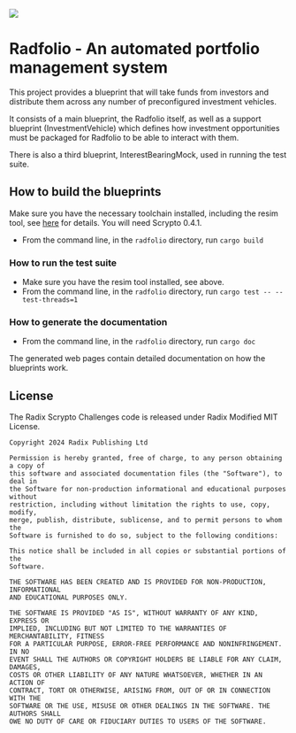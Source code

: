 ![](./Radfolio%20logo.png)

# Radfolio - An automated portfolio management system
This project provides a blueprint that will take funds from investors
and distribute them across any number of preconfigured investment
vehicles.

It consists of a main blueprint, the Radfolio itself, as well as a
support blueprint (InvestmentVehicle) which defines how investment
opportunities must be packaged for Radfolio to be able to interact
with them.

There is also a third blueprint, InterestBearingMock, used in running
the test suite.

## How to build the blueprints
Make sure you have the necessary toolchain installed, including the
resim tool, see
[here](https://docs.radixdlt.com/main/scrypto/getting-started/install-scrypto.html)
for details. You will need Scrypto 0.4.1.
- From the command line, in the `radfolio` directory, run `cargo build`

### How to run the test suite
- Make sure you have the resim tool installed, see above.
- From the command line, in the `radfolio` directory, run `cargo test --
  --test-threads=1`

### How to generate the documentation
- From the command line, in the `radfolio` directory, run `cargo doc`

The generated web pages contain detailed documentation on how the
blueprints work.

## License

The Radix Scrypto Challenges code is released under Radix Modified MIT License.

    Copyright 2024 Radix Publishing Ltd

    Permission is hereby granted, free of charge, to any person obtaining a copy of
    this software and associated documentation files (the "Software"), to deal in
    the Software for non-production informational and educational purposes without
    restriction, including without limitation the rights to use, copy, modify,
    merge, publish, distribute, sublicense, and to permit persons to whom the
    Software is furnished to do so, subject to the following conditions:

    This notice shall be included in all copies or substantial portions of the
    Software.

    THE SOFTWARE HAS BEEN CREATED AND IS PROVIDED FOR NON-PRODUCTION, INFORMATIONAL
    AND EDUCATIONAL PURPOSES ONLY.

    THE SOFTWARE IS PROVIDED "AS IS", WITHOUT WARRANTY OF ANY KIND, EXPRESS OR
    IMPLIED, INCLUDING BUT NOT LIMITED TO THE WARRANTIES OF MERCHANTABILITY, FITNESS
    FOR A PARTICULAR PURPOSE, ERROR-FREE PERFORMANCE AND NONINFRINGEMENT. IN NO
    EVENT SHALL THE AUTHORS OR COPYRIGHT HOLDERS BE LIABLE FOR ANY CLAIM, DAMAGES,
    COSTS OR OTHER LIABILITY OF ANY NATURE WHATSOEVER, WHETHER IN AN ACTION OF
    CONTRACT, TORT OR OTHERWISE, ARISING FROM, OUT OF OR IN CONNECTION WITH THE
    SOFTWARE OR THE USE, MISUSE OR OTHER DEALINGS IN THE SOFTWARE. THE AUTHORS SHALL
    OWE NO DUTY OF CARE OR FIDUCIARY DUTIES TO USERS OF THE SOFTWARE.

